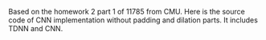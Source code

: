 Based on the homework 2 part 1 of 11785 from CMU.
Here is the source code of CNN implementation without padding and dilation parts. It includes TDNN and CNN.
